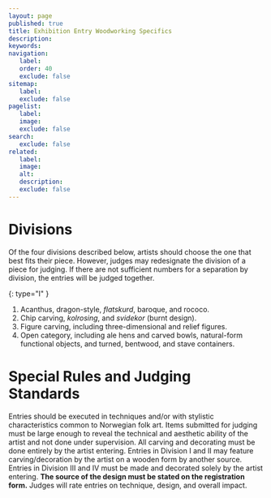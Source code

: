 ```yaml
---
layout: page
published: true
title: Exhibition Entry Woodworking Specifics
description:
keywords:
navigation:
   label:
   order: 40
   exclude: false
sitemap:
   label:
   exclude: false
pagelist:
   label:
   image:
   exclude: false  
search:
   exclude: false
related:
   label:
   image:
   alt:
   description:
   exclude: false
---
```

Divisions
=========
Of the four divisions described below, artists should choose the one that best fits their piece. However, judges may redesignate the division of a piece for judging. If there are not sufficient numbers for a separation by division, the entries will be judged together.

{: type="I" }
1. Acanthus, dragon-style, _flatskurd_, baroque, and rococo.
2. Chip carving, _kolrosing_, and _svidekor_ (burnt design).
3. Figure carving, including three-dimensional and relief figures.
4. Open category, including ale hens and carved bowls, natural-form functional objects, and turned, bentwood, and stave containers.


Special Rules and Judging Standards
===================================
Entries should be executed in techniques and/or with stylistic characteristics common to Norwegian folk art. Items submitted for judging must be large enough to reveal the technical and aesthetic ability of the artist and not done under supervision. All carving and decorating must be done entirely by the artist entering. Entries in Division I and II may feature carving/decoration by the artist on a wooden form by another source. Entries in Division III and IV must be made and decorated solely by the artist entering. **The source of the design must be stated on the registration form.** Judges will rate entries on technique, design, and overall impact.